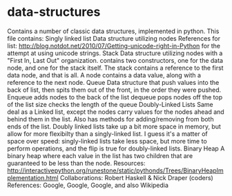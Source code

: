 # data-structures
Contains a number of classic data structures, implemented in python.
This file contains:
Singly linked list
    Data structure utilizing nodes
    References for list:
    http://blog.notdot.net/2010/07/Getting-unicode-right-in-Python for the attempt at using unicode strings.
Stack
    Data structure utilizing nodes with a "First In, Last Out" 
    organization.
    contains two constructors, one for the data node, and one
    for the stack itself. 
    The stack contains a reference to the first data node, and that
    is all. 
    A node contains a data value, along with a reference to the next
    node.
Queue 
    Data structure that push values into the back of list, then spits
    them out of the front, in the order they were pushed.
    Enqueue adds nodes to the back of the list
    dequeue pops nodes off the top of the list
    size checks the length of the queue
Doubly-Linked Lists
    Same deal as a Linked list, except the nodes carry values for the nodes
    ahead and behind them in the list. Also has methods for adding/removing
    from both ends of the list.
    Doubly linked lists take up a bit more space in memory, but allow
    for more flexibilty than a singly-linked list. I guess it's a matter
    of space over speed: singly-linked lists take less space, but more
    time to perform operations, and the flip is true for doubly-linked 
    lists.
Binary Heap
    A binary heap where each value in the list has two children that are guaranteed to be less than the node.
    Resources: http://interactivepython.org/runestone/static/pythonds/Trees/BinaryHeapImplementation.html
Collaborations: Robert Haskell & Nick Draper (coders)
References: Google, Google, Google, and also Wikipedia


    